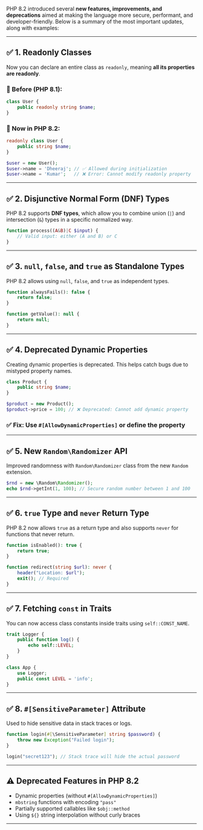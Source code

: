 PHP 8.2 introduced several **new features, improvements, and deprecations** aimed at making the language more secure, performant, and developer-friendly. Below is a summary of the most important updates, along with examples:

---

## ✅ **1. Readonly Classes**

Now you can declare an entire class as `readonly`, meaning **all its properties are readonly**.

### 🔸 Before (PHP 8.1):

```php
class User {
    public readonly string $name;
}
```

### 🔸 Now in PHP 8.2:

```php
readonly class User {
    public string $name;
}

$user = new User();
$user->name = 'Dheeraj'; // ✅ Allowed during initialization
$user->name = 'Kumar';   // ❌ Error: Cannot modify readonly property
```

---

## ✅ **2. Disjunctive Normal Form (DNF) Types**

PHP 8.2 supports **DNF types**, which allow you to combine union (`|`) and intersection (`&`) types in a specific normalized way.

```php
function process((A&B)|C $input) {
    // Valid input: either (A and B) or C
}
```

---

## ✅ **3. `null`, `false`, and `true` as Standalone Types**

PHP 8.2 allows using `null`, `false`, and `true` as independent types.

```php
function alwaysFails(): false {
    return false;
}

function getValue(): null {
    return null;
}
```

---

## ✅ **4. Deprecated Dynamic Properties**

Creating dynamic properties is deprecated. This helps catch bugs due to mistyped property names.

```php
class Product {
    public string $name;
}

$product = new Product();
$product->price = 100; // ❌ Deprecated: Cannot add dynamic property
```

### ✅ Fix: Use `#[AllowDynamicProperties]` or define the property

---

## ✅ **5. New `Random\Randomizer` API**

Improved randomness with `Random\Randomizer` class from the new `Random` extension.

```php
$rnd = new \Random\Randomizer();
echo $rnd->getInt(1, 100); // Secure random number between 1 and 100
```

---

## ✅ **6. `true` Type and `never` Return Type**

PHP 8.2 now allows `true` as a return type and also supports `never` for functions that never return.

```php
function isEnabled(): true {
    return true;
}

function redirect(string $url): never {
    header("Location: $url");
    exit(); // Required
}
```

---

## ✅ **7. Fetching `const` in Traits**

You can now access class constants inside traits using `self::CONST_NAME`.

```php
trait Logger {
    public function log() {
        echo self::LEVEL;
    }
}

class App {
    use Logger;
    public const LEVEL = 'info';
}
```

---

## ✅ **8. `#[SensitiveParameter]` Attribute**

Used to hide sensitive data in stack traces or logs.

```php
function login(#[\SensitiveParameter] string $password) {
    throw new Exception("Failed login");
}

login("secret123"); // Stack trace will hide the actual password
```

---

## ⚠️ **Deprecated Features in PHP 8.2**

* Dynamic properties (without `#[AllowDynamicProperties]`)
* `mbstring` functions with encoding `"pass"`
* Partially supported callables like `$obj::method`
* Using `${}` string interpolation without curly braces

---
